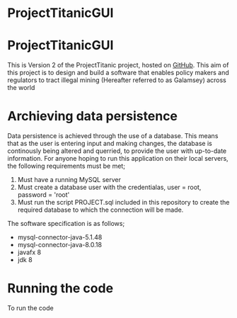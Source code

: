 # ProjectTitanicGUI

# ProjectTitanicGUI

This is Version 2 of the ProjectTitanic project, hosted on [GitHub](https://github.com/WybeTuring/ProjectTitanic.html).
This aim of this project is to design and build a software that enables policy makers and regulators to tract illegal mining (Hereafter referred to as Galamsey) across the world

# Archieving data persistence
Data persistence is achieved through the use of a database. This means that as the user is entering input and  making changes, the database is continously being altered and querried, to provide the user with up-to-date information.
For anyone hoping to run this application on their local servers, the following requirements must be met;
1. Must have a running MySQL server
2. Must create a database user with the credentialas, user = root, password = 'root'
3. Must run the script PROJECT.sql included in this repository to create the required database to which the connection will be made.

The software specification is as follows;

- mysql-connector-java-5.1.48
- mysql-connector-java-8.0.18
- javafx 8
- jdk 8

# Running the code
To run the code

